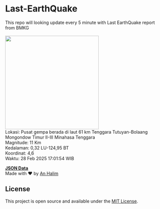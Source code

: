 # Last-EarthQuake
This repo will looking update every 5 minute with Last EarthQuake report from BMKG
<br>
<br>
<img src="undefined" width="300"/>
<br>
Lokasi: Pusat gempa berada di laut 61 km Tenggara Tutuyan-Bolaang Mongondow Timur  II-III Minahasa Tenggara <br>
Magnitude: 11 Km <br>
Kedalaman: 0,32 LU-124,95 BT <br>
Koordinat: 4,6 <br>
Waktu: 28 Feb 2025 17:01:54 WIB <br>

<a href="./data/data.json">**JSON Data**</a>
<br>
Made with ❤️ by <a href="https://github.com/an-halim">An Halim</a>
## License

This project is open source and available under the [MIT License](LICENSE).
